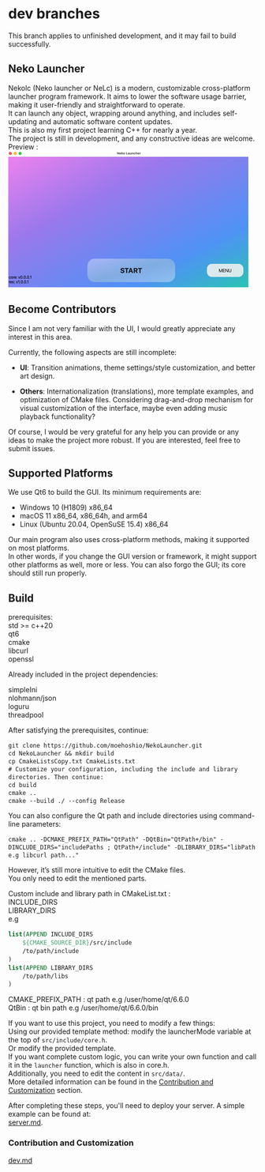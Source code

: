 # dev branches

This branch applies to unfinished development, and it may fail to build successfully.

## Neko Launcher

Nekolc (Neko launcher or NeLc) is a modern, customizable cross-platform launcher program framework. It aims to lower the software usage barrier, making it user-friendly and straightforward to operate.  
It can launch any object, wrapping around anything, and includes self-updating and automatic software content updates.  
This is also my first project learning C++ for nearly a year.  
The project is still in development, and any constructive ideas are welcome.  
Preview :  
![img](res/img/img1.png)

## Become Contributors

Since I am not very familiar with the UI, I would greatly appreciate any interest in this area.

Currently, the following aspects are still incomplete:

- **UI**: Transition animations, theme settings/style customization, and better art design.

- **Others**: Internationalization (translations), more template examples, and optimization of CMake files. Considering drag-and-drop mechanism for visual customization of the interface, maybe even adding music playback functionality?

Of course, I would be very grateful for any help you can provide or any ideas to make the project more robust. If you are interested, feel free to submit issues.

## Supported Platforms

We use Qt6 to build the GUI. Its minimum requirements are:

- Windows 10 (H1809) x86_64
- macOS 11 x86_64, x86_64h, and arm64
- Linux (Ubuntu 20.04, OpenSuSE 15.4) x86_64

Our main program also uses cross-platform methods, making it supported on most platforms.  
In other words, if you change the GUI version or framework, it might support other platforms as well, more or less.
You can also forgo the GUI; its core should still run properly.

## Build

prerequisites:  
std >= c++20  
qt6  
cmake  
libcurl  
openssl  

Already included in the project dependencies:  

simpleIni  
nlohmann/json  
loguru  
threadpool  

After satisfying the prerequisites, continue:

```shell
git clone https://github.com/moehoshio/NekoLauncher.git
cd NekoLauncher && mkdir build
cp CmakeListsCopy.txt CmakeLists.txt
# Customize your configuration, including the include and library directories. Then continue:
cd build
cmake ..
cmake --build ./ --config Release
```

You can also configure the Qt path and include directories using command-line parameters:  

```shell
cmake .. -DCMAKE_PREFIX_PATH="QtPath" -DQtBin="QtPath+/bin" -DINCLUDE_DIRS="includePaths ; QtPath+/include" -DLIBRARY_DIRS="libPath e.g libcurl path..."
```

However, it’s still more intuitive to edit the CMake files.  
You only need to edit the mentioned parts.

Custom include and library path in CMakeList.txt :  
INCLUDE_DIRS  
LIBRARY_DIRS  
e.g

```cmake
list(APPEND INCLUDE_DIRS
    ${CMAKE_SOURCE_DIR}/src/include
    /to/path/include
)
list(APPEND LIBRARY_DIRS
    /to/path/libs
)
```

CMAKE_PREFIX_PATH : qt path e.g  /user/home/qt/6.6.0  
QtBin : qt bin path  e.g /user/home/qt/6.6.0/bin  

If you want to use this project, you need to modify a few things:  
Using our provided template method: modify the launcherMode variable at the top of `src/include/core.h`.  
Or modify the provided template.  
If you want complete custom logic, you can write your own function and call it in the `launcher` function, which is also in core.h.  
Additionally, you need to edit the content in `src/data/`.  
More detailed information can be found in the [Contribution and Customization](#contribution-and-customization) section.

After completing these steps, you'll need to deploy your server. A simple example can be found at:  
[server.md](doc/server.md).

### Contribution and Customization

[dev.md](doc/dev.md)

